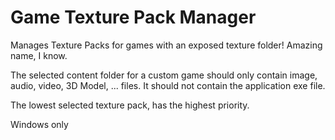# Game Texture Pack Manager
Manages Texture Packs for games with an exposed texture folder!
Amazing name, I know.

The selected content folder for a custom game should only contain image, audio, video, 3D Model, ... files. It should not contain the application exe file.

The lowest selected texture pack, has the highest priority.

Windows only